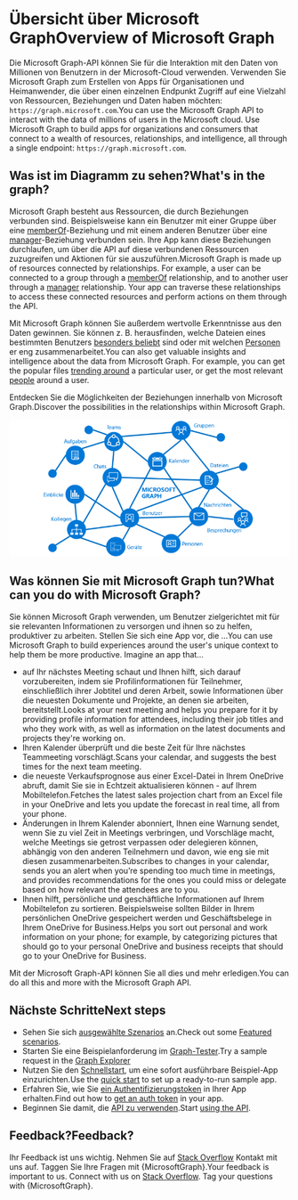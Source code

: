 # <a name="overview-of-microsoft-graph"></a><span data-ttu-id="00808-101">Übersicht über Microsoft Graph</span><span class="sxs-lookup"><span data-stu-id="00808-101">Overview of Microsoft Graph</span></span>

<span data-ttu-id="00808-p101">Die Microsoft Graph-API können Sie für die Interaktion mit den Daten von Millionen von Benutzern in der Microsoft-Cloud verwenden. Verwenden Sie Microsoft Graph zum Erstellen von Apps für Organisationen und Heimanwender, die über einen einzelnen Endpunkt Zugriff auf eine Vielzahl von Ressourcen, Beziehungen und Daten haben möchten: `https://graph.microsoft.com`.</span><span class="sxs-lookup"><span data-stu-id="00808-p101">You can use the Microsoft Graph API to interact with the data of millions of users in the Microsoft cloud. Use Microsoft Graph to build apps for organizations and consumers that connect to a wealth of resources, relationships, and intelligence, all through a single endpoint: `https://graph.microsoft.com`.</span></span>

## <a name="whats-in-the-graph"></a><span data-ttu-id="00808-104">Was ist im Diagramm zu sehen?</span><span class="sxs-lookup"><span data-stu-id="00808-104">What's in the graph?</span></span>

<span data-ttu-id="00808-p102">Microsoft Graph besteht aus Ressourcen, die durch Beziehungen verbunden sind. Beispielsweise kann ein Benutzer mit einer Gruppe über eine [memberOf](../api-reference/v1.0/api/user_list_memberof.md)-Beziehung und mit einem anderen Benutzer über eine [manager](../api-reference/v1.0/api/user_list_manager.md)-Beziehung verbunden sein. Ihre App kann diese Beziehungen durchlaufen, um über die API auf diese verbundenen Ressourcen zuzugreifen und Aktionen für sie auszuführen.</span><span class="sxs-lookup"><span data-stu-id="00808-p102">Microsoft Graph is made up of resources connected by relationships. For example, a user can be connected to a group through a [memberOf](../api-reference/v1.0/api/user_list_memberof.md) relationship, and to another user through a [manager](../api-reference/v1.0/api/user_list_manager.md) relationship. Your app can traverse these relationships to access these connected resources and perform actions on them through the API.</span></span>

<span data-ttu-id="00808-p103">Mit Microsoft Graph können Sie außerdem wertvolle Erkenntnisse aus den Daten gewinnen. Sie können z. B. herausfinden, welche Dateien eines bestimmten Benutzers [besonders beliebt](../api-reference/beta/resources/insights_trending.md) sind oder mit welchen [Personen](../api-reference/beta/api/user_list_people.md) er eng zusammenarbeitet.</span><span class="sxs-lookup"><span data-stu-id="00808-p103">You can also get valuable insights and intelligence about the data from Microsoft Graph. For example, you can get the popular files [trending around](../api-reference/beta/resources/insights_trending.md) a particular user, or get the most relevant [people](../api-reference/beta/api/user_list_people.md) around a user.</span></span>

<span data-ttu-id="00808-110">Entdecken Sie die Möglichkeiten der Beziehungen innerhalb von Microsoft Graph.</span><span class="sxs-lookup"><span data-stu-id="00808-110">Discover the possibilities in the relationships within Microsoft Graph.</span></span>

![Ein Bild mit den primären Ressourcen und Beziehungen, die Teil des Diagramms sind](images/microsoft_graph.png)

## <a name="what-can-you-do-with-microsoft-graph"></a><span data-ttu-id="00808-112">Was können Sie mit Microsoft Graph tun?</span><span class="sxs-lookup"><span data-stu-id="00808-112">What can you do with Microsoft Graph?</span></span> 

<span data-ttu-id="00808-p104">Sie können Microsoft Graph verwenden, um Benutzer zielgerichtet mit für sie relevanten Informationen zu versorgen und ihnen so zu helfen, produktiver zu arbeiten. Stellen Sie sich eine App vor, die ...</span><span class="sxs-lookup"><span data-stu-id="00808-p104">You can use Microsoft Graph to build experiences around the user's unique context to help them be more productive. Imagine an app that...</span></span>

- <span data-ttu-id="00808-115">auf Ihr nächstes Meeting schaut und Ihnen hilft, sich darauf vorzubereiten, indem sie Profilinformationen für Teilnehmer, einschließlich ihrer Jobtitel und deren Arbeit, sowie Informationen über die neuesten Dokumente und Projekte, an denen sie arbeiten, bereitstellt.</span><span class="sxs-lookup"><span data-stu-id="00808-115">Looks at your next meeting and helps you prepare for it by providing profile information for attendees, including their job titles and who they work with, as well as information on the latest documents and projects they're working on.</span></span>
- <span data-ttu-id="00808-116">Ihren Kalender überprüft und die beste Zeit für Ihre nächstes Teammeeting vorschlägt.</span><span class="sxs-lookup"><span data-stu-id="00808-116">Scans your calendar, and suggests the best times for the next team meeting.</span></span>
- <span data-ttu-id="00808-117">die neueste Verkaufsprognose aus einer Excel-Datei in Ihrem OneDrive abruft, damit Sie sie in Echtzeit aktualisieren können - auf Ihrem Mobiltelefon.</span><span class="sxs-lookup"><span data-stu-id="00808-117">Fetches the latest sales projection chart from an Excel file in your OneDrive and lets you update the forecast in real time, all from your phone.</span></span>
- <span data-ttu-id="00808-118">Änderungen in Ihrem Kalender abonniert, Ihnen eine Warnung sendet, wenn Sie zu viel Zeit in Meetings verbringen, und Vorschläge macht, welche Meetings sie getrost verpassen oder delegieren können, abhängig von den anderen Teilnehmern und davon, wie eng sie mit diesen zusammenarbeiten.</span><span class="sxs-lookup"><span data-stu-id="00808-118">Subscribes to changes in your calendar, sends you an alert when you’re spending too much time in meetings, and provides recommendations for the ones you could miss or delegate based on how relevant the attendees are to you.</span></span>
- <span data-ttu-id="00808-119">Ihnen hilft, persönliche und geschäftliche Informationen auf Ihrem Mobiltelefon zu sortieren. Beispielsweise sollten Bilder in Ihrem persönlichen OneDrive gespeichert werden und Geschäftsbelege in Ihrem OneDrive for Business.</span><span class="sxs-lookup"><span data-stu-id="00808-119">Helps you sort out personal and work information on your phone; for example, by categorizing pictures that should go to your personal OneDrive and business receipts that should go to your OneDrive for Business.</span></span>

<span data-ttu-id="00808-120">Mit der Microsoft Graph-API können Sie all dies und mehr erledigen.</span><span class="sxs-lookup"><span data-stu-id="00808-120">You can do all this and more with the Microsoft Graph API.</span></span>

## <a name="next-steps"></a><span data-ttu-id="00808-121">Nächste Schritte</span><span class="sxs-lookup"><span data-stu-id="00808-121">Next steps</span></span>

- <span data-ttu-id="00808-122">Sehen Sie sich [ausgewählte Szenarios](../concepts/featured_scenarios.md) an.</span><span class="sxs-lookup"><span data-stu-id="00808-122">Check out some [Featured scenarios](../concepts/featured_scenarios.md).</span></span>
- <span data-ttu-id="00808-123">Starten Sie eine Beispielanforderung im [Graph-Tester](https://developer.microsoft.com/graph/graph-explorer).</span><span class="sxs-lookup"><span data-stu-id="00808-123">Try a sample request in the [Graph Explorer](https://developer.microsoft.com/graph/graph-explorer)</span></span>
- <span data-ttu-id="00808-124">Nutzen Sie den [Schnellstart](https://developer.microsoft.com/graph/quick-start), um eine sofort ausführbare Beispiel-App einzurichten.</span><span class="sxs-lookup"><span data-stu-id="00808-124">Use the [quick start](https://developer.microsoft.com/graph/quick-start) to set up a ready-to-run sample app.</span></span>
- <span data-ttu-id="00808-125">Erfahren Sie, wie Sie [ein Authentifizierungstoken](../concepts/auth_overview.md) in Ihrer App erhalten.</span><span class="sxs-lookup"><span data-stu-id="00808-125">Find out how to [get an auth token](../concepts/auth_overview.md) in your app.</span></span>
- <span data-ttu-id="00808-126">Beginnen Sie damit, die [API zu verwenden](../concepts/use_the_api.md).</span><span class="sxs-lookup"><span data-stu-id="00808-126">Start [using the API](../concepts/use_the_api.md).</span></span>

## <a name="feedback"></a><span data-ttu-id="00808-127">Feedback?</span><span class="sxs-lookup"><span data-stu-id="00808-127">Feedback?</span></span>

<span data-ttu-id="00808-p105">Ihr Feedback ist uns wichtig. Nehmen Sie auf [Stack Overflow](http://stackoverflow.com/questions/tagged/office365+or+microsoftgraph) Kontakt mit uns auf. Taggen Sie Ihre Fragen mit {MicrosoftGraph}.</span><span class="sxs-lookup"><span data-stu-id="00808-p105">Your feedback is important to us. Connect with us on [Stack Overflow](http://stackoverflow.com/questions/tagged/office365+or+microsoftgraph). Tag your questions with {MicrosoftGraph}.</span></span>


